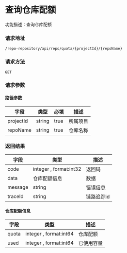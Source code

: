 # 查询仓库配额
功能描述：查询仓库配额

### 请求地址
```
/repo-repository/api/repo/quota/{projectId}/{repoName}
```

### 请求方法
`GET`
### 请求参数
#### 路径参数

| 字段 | 类型 | 必填 | 描述 |
| -------- | -------- | -------- | -------- |
| projectId     | string   | true       | 所属项目 |
| repoName     | string   | true       | 仓库名称 |




### 返回结果
| 字段 | 类型 | 描述 |
| -------- | -------- | -------- |
| code     | integer , format:int32  | 返回码 |
| data     | 仓库配额信息   | 数据 |
| message     | string   | 错误信息 |
| traceId     | string   | 链路追踪id |
#### 仓库配额信息
| 字段 | 类型 | 描述 |
| -------- | -------- | -------- |
| quota     | integer , format:int64  | 仓库配额 |
| used     | integer , format:int64  | 已使用容量 |

